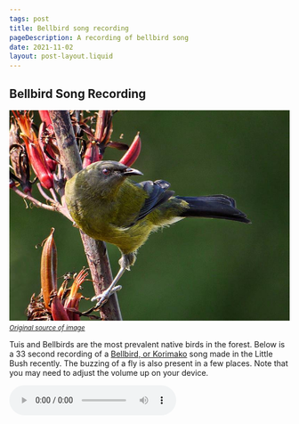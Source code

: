 ```yaml
---
tags: post
title: Bellbird song recording
pageDescription: A recording of bellbird song
date: 2021-11-02
layout: post-layout.liquid
---
```


## Bellbird Song Recording

![Bellbird on a flax bush](/assets/images/news/bellbird-song/bellbird-on-flax.jpg)
<small style="font-style:italic;">[Original source of image](https://www.flickr.com/photos/sidm/6645995445/)</small>

Tuis and Bellbirds are the most prevalent native birds in the forest. Below is a 33 second recording of a [Bellbird, or Korimako](https://en.wikipedia.org/wiki/New_Zealand_bellbird) song made in the Little Bush recently. The buzzing of a fly is also present in a few places. Note that you may need to adjust the volume up on your device.

<audio controls="controls" src="/assets/audio/bellbird-song-2021-11-02.mp3">
    Your browser does not support the HTML5 Audio element.
</audio>